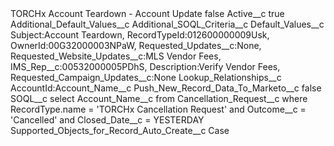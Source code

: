 <?xml version="1.0" encoding="UTF-8"?>
<CustomMetadata xmlns="http://soap.sforce.com/2006/04/metadata" xmlns:xsi="http://www.w3.org/2001/XMLSchema-instance" xmlns:xsd="http://www.w3.org/2001/XMLSchema">
    <label>TORCHx Account Teardown - Account Update</label>
    <protected>false</protected>
    <values>
        <field>Active__c</field>
        <value xsi:type="xsd:boolean">true</value>
    </values>
    <values>
        <field>Additional_Default_Values__c</field>
        <value xsi:nil="true"/>
    </values>
    <values>
        <field>Additional_SOQL_Criteria__c</field>
        <value xsi:nil="true"/>
    </values>
    <values>
        <field>Default_Values__c</field>
        <value xsi:type="xsd:string">Subject:Account Teardown,
RecordTypeId:012600000009Usk,
OwnerId:00G32000003NPaW,
Requested_Updates__c:None,
Requested_Website_Updates__c:MLS Vendor Fees,
IMS_Rep__c:00532000005PDhS,
Description:Verify Vendor Fees,
Requested_Campaign_Updates__c:None</value>
    </values>
    <values>
        <field>Lookup_Relationships__c</field>
        <value xsi:type="xsd:string">AccountId:Account_Name__c</value>
    </values>
    <values>
        <field>Push_New_Record_Data_To_Marketo__c</field>
        <value xsi:type="xsd:boolean">false</value>
    </values>
    <values>
        <field>SOQL__c</field>
        <value xsi:type="xsd:string">select Account_Name__c from Cancellation_Request__c where RecordType.name = &apos;TORCHx Cancellation Request&apos; and Outcome__c = &apos;Cancelled&apos; and Closed_Date__c = YESTERDAY</value>
    </values>
    <values>
        <field>Supported_Objects_for_Record_Auto_Create__c</field>
        <value xsi:type="xsd:string">Case</value>
    </values>
</CustomMetadata>
